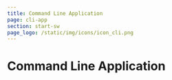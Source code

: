 ```yaml
---
title: Command Line Application
page: cli-app
section: start-sw
page_logo: /static/img/icons/icon_cli.png
---
```


# Command Line Application
